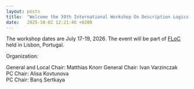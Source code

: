 ```yaml
---
layout: posts
title:  "Welcome the 39th International Workshop On Description Logics Website!"
date:   2025-10-02 12:21:46 +0200
---
```


The workshop dates are July 17-19, 2026. The event will be part of <a href="https://www.floc26.org/">FLoC</a> held in Lisbon, Portugal. 

Organization: 

General and Local Chair: Matthias Knorr 
General Chair: Ivan Varzinczak  
PC Chair: Alisa Kovtunova  
PC Chair: Barış Sertkaya

